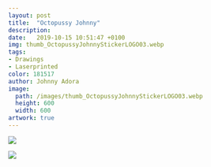 ```yaml
---
layout: post
title:  "Octopussy Johnny"
description: 
date:   2019-10-15 10:51:47 +0100
img: thumb_OctopussyJohnnyStickerLOGO03.webp
tags: 
- Drawings
- Laserprinted
color: 181517
author: Johnny Adora
image:
  path: /images/thumb_OctopussyJohnnyStickerLOGO03.webp
  height: 600
  width: 600
artwork: true
---
```

![]({{site.baseurl}}/images/OctopussyJohnnyStickerLOGO03.webp)

![]({{site.baseurl}}/images/EDJoJoOcto.webp)